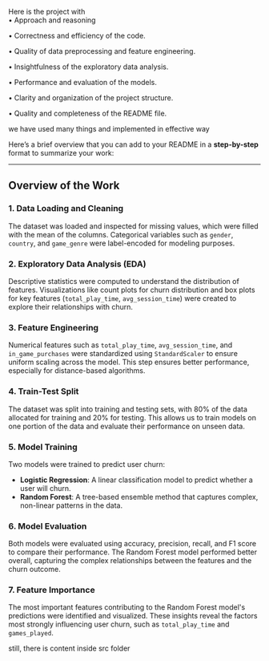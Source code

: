 Here is the project with   
• Approach and reasoning

• Correctness and efficiency of the code.

• Quality of data preprocessing and feature engineering.

• Insightfulness of the exploratory data analysis.

• Performance and evaluation of the models.

• Clarity and organization of the project structure.

• Quality and completeness of the README file.

we have used many things and implemented in effective way 


Here’s a brief overview that you can add to your README in a **step-by-step** format to summarize your work:

---

## Overview of the Work

### 1. **Data Loading and Cleaning**  
   The dataset was loaded and inspected for missing values, which were filled with the mean of the columns. Categorical variables such as `gender`, `country`, and `game_genre` were label-encoded for modeling purposes.

### 2. **Exploratory Data Analysis (EDA)**  
   Descriptive statistics were computed to understand the distribution of features. Visualizations like count plots for churn distribution and box plots for key features (`total_play_time`, `avg_session_time`) were created to explore their relationships with churn.

### 3. **Feature Engineering**  
   Numerical features such as `total_play_time`, `avg_session_time`, and `in_game_purchases` were standardized using `StandardScaler` to ensure uniform scaling across the model. This step ensures better performance, especially for distance-based algorithms.

### 4. **Train-Test Split**  
   The dataset was split into training and testing sets, with 80% of the data allocated for training and 20% for testing. This allows us to train models on one portion of the data and evaluate their performance on unseen data.

### 5. **Model Training**  
   Two models were trained to predict user churn:
   - **Logistic Regression**: A linear classification model to predict whether a user will churn.
   - **Random Forest**: A tree-based ensemble method that captures complex, non-linear patterns in the data.

### 6. **Model Evaluation**  
   Both models were evaluated using accuracy, precision, recall, and F1 score to compare their performance. The Random Forest model performed better overall, capturing the complex relationships between the features and the churn outcome.

 ### 7. **Feature Importance**  
   The most important features contributing to the Random Forest model's predictions were identified and visualized. These insights reveal the factors most strongly influencing user churn, such as `total_play_time` and `games_played`.

still, there is content inside src folder 

